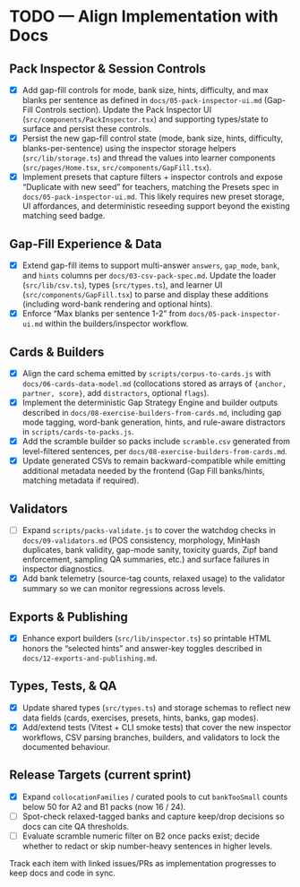# TODO — Align Implementation with Docs

## Pack Inspector & Session Controls
- [x] Add gap-fill controls for mode, bank size, hints, difficulty, and max blanks per sentence as defined in `docs/05-pack-inspector-ui.md` (Gap-Fill Controls section). Update the Pack Inspector UI (`src/components/PackInspector.tsx`) and supporting types/state to surface and persist these controls.
- [x] Persist the new gap-fill control state (mode, bank size, hints, difficulty, blanks-per-sentence) using the inspector storage helpers (`src/lib/storage.ts`) and thread the values into learner components (`src/pages/Home.tsx`, `src/components/GapFill.tsx`).
- [x] Implement presets that capture filters + inspector controls and expose “Duplicate with new seed” for teachers, matching the Presets spec in `docs/05-pack-inspector-ui.md`. This likely requires new preset storage, UI affordances, and deterministic reseeding support beyond the existing matching seed badge.

## Gap-Fill Experience & Data
- [x] Extend gap-fill items to support multi-answer `answers`, `gap_mode`, `bank`, and `hints` columns per `docs/03-csv-pack-spec.md`. Update the loader (`src/lib/csv.ts`), types (`src/types.ts`), and learner UI (`src/components/GapFill.tsx`) to parse and display these additions (including word-bank rendering and optional hints).
- [x] Enforce “Max blanks per sentence 1-2” from `docs/05-pack-inspector-ui.md` within the builders/inspector workflow.

## Cards & Builders
- [x] Align the card schema emitted by `scripts/corpus-to-cards.js` with `docs/06-cards-data-model.md` (collocations stored as arrays of `{anchor, partner, score}`, add `distractors`, optional `flags`).
- [x] Implement the deterministic Gap Strategy Engine and builder outputs described in `docs/08-exercise-builders-from-cards.md`, including gap mode tagging, word-bank generation, hints, and rule-aware distractors in `scripts/cards-to-packs.js`.
- [x] Add the scramble builder so packs include `scramble.csv` generated from level-filtered sentences, per `docs/08-exercise-builders-from-cards.md`.
- [x] Update generated CSVs to remain backward-compatible while emitting additional metadata needed by the frontend (Gap Fill banks/hints, matching metadata if required).

## Validators
- [ ] Expand `scripts/packs-validate.js` to cover the watchdog checks in `docs/09-validators.md` (POS consistency, morphology, MinHash duplicates, bank validity, gap-mode sanity, toxicity guards, Zipf band enforcement, sampling QA summaries, etc.) and surface failures in inspector diagnostics.
- [x] Add bank telemetry (source-tag counts, relaxed usage) to the validator summary so we can monitor regressions across levels.

## Exports & Publishing
- [x] Enhance export builders (`src/lib/inspector.ts`) so printable HTML honors the “selected hints” and answer-key toggles described in `docs/12-exports-and-publishing.md`.

## Types, Tests, & QA
- [x] Update shared types (`src/types.ts`) and storage schemas to reflect new data fields (cards, exercises, presets, hints, banks, gap modes).
- [x] Add/extend tests (Vitest + CLI smoke tests) that cover the new inspector workflows, CSV parsing branches, builders, and validators to lock the documented behaviour.

## Release Targets (current sprint)
- [x] Expand `collocationFamilies` / curated pools to cut `bankTooSmall` counts below 50 for A2 and B1 packs (now 16 / 24).
- [ ] Spot-check relaxed-tagged banks and capture keep/drop decisions so docs can cite QA thresholds.
- [ ] Evaluate scramble numeric filter on B2 once packs exist; decide whether to redact or skip number-heavy sentences in higher levels.

Track each item with linked issues/PRs as implementation progresses to keep docs and code in sync.
